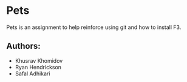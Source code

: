 # Pets

Pets is an assignment to help reinforce using git and how to install F3.

## Authors:
- Khusrav Khomidov
- Ryan Hendrickson
- Safal Adhikari